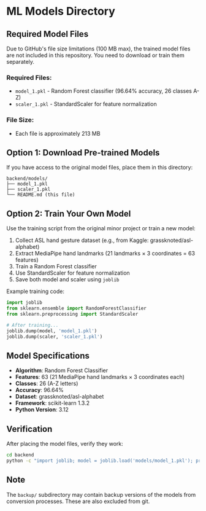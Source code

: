 # ML Models Directory

## Required Model Files

Due to GitHub's file size limitations (100 MB max), the trained model files are not included in this repository. You need to download or train them separately.

### Required Files:
- `model_1.pkl` - Random Forest classifier (96.64% accuracy, 26 classes A-Z)
- `scaler_1.pkl` - StandardScaler for feature normalization

### File Size:
- Each file is approximately 213 MB

## Option 1: Download Pre-trained Models

If you have access to the original model files, place them in this directory:
```
backend/models/
├── model_1.pkl
├── scaler_1.pkl
└── README.md (this file)
```

## Option 2: Train Your Own Model

Use the training script from the original minor project or train a new model:

1. Collect ASL hand gesture dataset (e.g., from Kaggle: grassknoted/asl-alphabet)
2. Extract MediaPipe hand landmarks (21 landmarks × 3 coordinates = 63 features)
3. Train a Random Forest classifier
4. Use StandardScaler for feature normalization
5. Save both model and scaler using `joblib`

Example training code:
```python
import joblib
from sklearn.ensemble import RandomForestClassifier
from sklearn.preprocessing import StandardScaler

# After training...
joblib.dump(model, 'model_1.pkl')
joblib.dump(scaler, 'scaler_1.pkl')
```

## Model Specifications

- **Algorithm**: Random Forest Classifier
- **Features**: 63 (21 MediaPipe hand landmarks × 3 coordinates each)
- **Classes**: 26 (A-Z letters)
- **Accuracy**: 96.64%
- **Dataset**: grassknoted/asl-alphabet
- **Framework**: scikit-learn 1.3.2
- **Python Version**: 3.12

## Verification

After placing the model files, verify they work:
```bash
cd backend
python -c "import joblib; model = joblib.load('models/model_1.pkl'); print('Model loaded successfully')"
```

## Note

The `backup/` subdirectory may contain backup versions of the models from conversion processes. These are also excluded from git.
